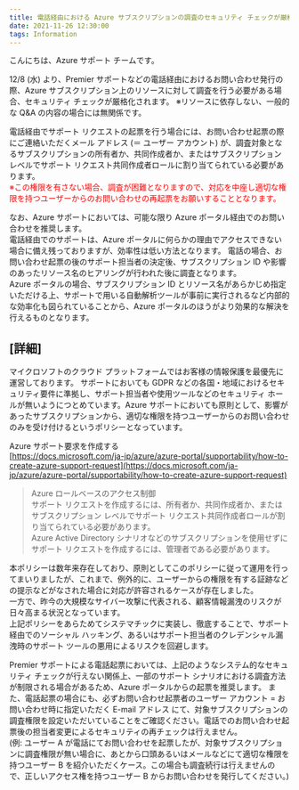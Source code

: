 ```yaml
---
title: 電話経由における Azure サブスクリプションの調査のセキュリティ チェックが厳格化されます
date: 2021-11-26 12:30:00
tags: Information
---
```


こんにちは、Azure サポート チームです。

12/8 (水) より、Premier サポートなどの電話経由におけるお問い合わせ発行の際、Azure サブスクリプション上のリソースに対して調査を行う必要がある場合、セキュリティ チェックが厳格化されます。
※リソースに依存しない、一般的な Q&A の内容の場合には無関係です。

電話経由でサポート リクエストの起票を行う場合には、お問い合わせ起票の際にご連絡いただくメール アドレス (＝ ユーザー アカウント) が、調査対象となるサブスクリプションの所有者か、共同作成者か、またはサブスクリプション レベルでサポート リクエスト共同作成者ロールに割り当てられている必要があります。  
<span style="color: red; ">※この権限を有さない場合、調査が困難となりますので、対応を中座し適切な権限を持つユーザーからのお問い合わせの再起票をお願いすることとなります。</span>

なお、Azure サポートにおいては、可能な限り Azure ポータル経由でのお問い合わせを推奨します。  
電話経由でのサポートは、Azure ポータルに何らかの理由でアクセスできない場合に備え残っておりますが、効率性は低い方法となります。  電話の場合、お問い合わせ起票の後のサポート担当者の決定後、サブスクリプション ID や影響のあったリソース名のヒアリングが行われた後に調査となります。  
Azure ポータルの場合、サブスクリプション ID とリソース名があらかじめ指定いただける上、サポートで用いる自動解析ツールが事前に実行されるなど内部的な効率化も図られていることから、Azure ポータルのほうがより効果的な解決を行えるものとなります。

## [詳細]
マイクロソフトのクラウド プラットフォームではお客様の情報保護を最優先に運営しております。
サポートにおいても GDPR などの各国・地域におけるセキュリティ要件に準拠し、サポート担当者や使用ツールなどのセキュリティ ホールが無いようにつとめています。Azure サポートにおいても原則として、影響があったサブスクリプションから、適切な権限を持つユーザーからのお問い合わせのみを受け付けるというポリシーとなっています。

Azure サポート要求を作成する  
[https://docs.microsoft.com/ja-jp/azure/azure-portal/supportability/how-to-create-azure-support-request](https://docs.microsoft.com/ja-jp/azure/azure-portal/supportability/how-to-create-azure-support-request)

>Azure ロールベースのアクセス制御  
>サポート リクエストを作成するには、所有者か、共同作成者か、またはサブスクリプション レベルでサポート リクエスト共同作成者ロールが割り当てられている必要があります。  
>Azure Active Directory シナリオなどのサブスクリプションを使用せずにサポート リクエストを作成するには、管理者である必要があります。
 
本ポリシーは数年来存在しており、原則としてこのポリシーに従って運用を行ってまいりましたが、これまで、例外的に、ユーザーからの権限を有する証跡などの提示などがなされた場合に対応が許容されるケースが存在しました。<br>一方で、昨今の大規模なサイバー攻撃に代表される、顧客情報漏洩のリスクが日々高まる状況となっています。<br>上記ポリシーをあらためてシステマチックに実装し、徹底することで、サポート経由でのソーシャル ハッキング、あるいはサポート担当者のクレデンシャル漏洩時のサポート ツールの悪用によるリスクを回避します。
 
Premier サポートによる電話起票においては、上記のようなシステム的なセキュリティ チェックが行えない関係上、一部のサポート シナリオにおける調査方法が制限される場合があるため、Azure ポータルからの起票を推奨します。
また、電話起票の場合にも、必ずお問い合わせ起票者のユーザー アカウント = お問い合わせ時に指定いただく E-mail アドレス にて、対象サブスクリプションの調査権限を設定いただいていることをご確認ください。電話でのお問い合わせ起票後の担当者変更によるセキュリティの再チェックは行えません。<br>(例: ユーザー A が電話にてお問い合わせを起票したが、対象サブスクリプションに調査権限が無い場合に、あとから口頭あるいはメールなどにて適切な権限を持つユーザー B を紹介いただくケース。この場合も調査続行は行えませんので、正しいアクセス権を持つユーザー B からお問い合わせを発行してください。)